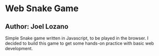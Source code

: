 # Web Snake Game
## Author: Joel Lozano

Simple Snake game written in Javascript, to be played in the browser. I decided to build this game to
get some hands-on practice with basic web development.
